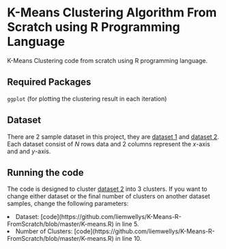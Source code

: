 # K-Means Clustering Algorithm From Scratch using R Programming Language
K-Means Clustering code from scratch using R programming language.

## Required Packages
`ggplot` (for plotting the clustering result in each iteration)

## Dataset
There are 2 sample dataset in this project, they are [dataset 1](https://github.com/liemwellys/K-Means-R-FromScratch/blob/master/test1_data.txt) and [dataset 2](https://github.com/liemwellys/K-Means-R-FromScratch/blob/master/test2_data.txt).<br>
Each dataset consist of *N* rows data and 2 columns represent the *x*-axis and and *y*-axis.

## Running the code
The code is designed to cluster [dataset 2](https://github.com/liemwellys/K-Means-R-FromScratch/blob/master/test2_data.txt) into 3 clusters. If you want to change either dataset or the final number of clusters on another dataset samples, change the following parameters:<br>
<li>Dataset: [code](https://github.com/liemwellys/K-Means-R-FromScratch/blob/master/K-means.R) in line 5.<br>
<li>Number of Clusters: [code](https://github.com/liemwellys/K-Means-R-FromScratch/blob/master/K-means.R) in line 10.
